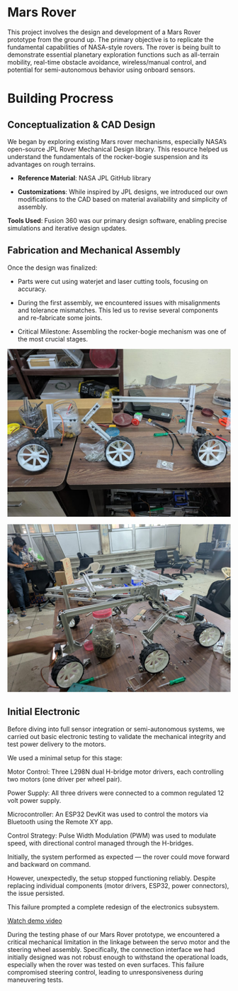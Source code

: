 # Mars Rover

This project involves the design and development of a Mars Rover prototype from the ground up. The primary objective is to replicate the fundamental capabilities of NASA-style rovers. The rover is being built to demonstrate essential planetary exploration functions such as all-terrain mobility, real-time obstacle avoidance, wireless/manual control, and potential for semi-autonomous behavior using onboard sensors.

# Building Procress

## Conceptualization & CAD Design
We began by exploring existing Mars rover mechanisms, especially NASA’s open-source JPL Rover Mechanical Design library. This resource helped us understand the fundamentals of the rocker-bogie suspension and its advantages on rough terrains.
- **Reference Material**: NASA JPL GitHub library

- **Customizations**: While inspired by JPL designs, we introduced our own modifications to the CAD based on material availability and simplicity of assembly.

**Tools Used**: Fusion 360 was our primary design software, enabling precise simulations and iterative design updates.

## Fabrication and Mechanical Assembly
Once the design was finalized:

- Parts were cut using waterjet and laser cutting tools, focusing on accuracy.

- During the first assembly, we encountered issues with misalignments and tolerance mismatches. This led us to revise several components and re-fabricate some joints.

- Critical Milestone: Assembling the rocker-bogie mechanism was one of the most crucial stages.

![alt text](</assets/image.png>)

![alt text](</assets/photo 2.jpeg>)
## Initial Electronic
Before diving into full sensor integration or semi-autonomous systems, we carried out basic electronic testing to validate the mechanical integrity and test power delivery to the motors.

We used a minimal setup for this stage:

Motor Control: Three L298N dual H-bridge motor drivers, each controlling two motors (one driver per wheel pair).

Power Supply: All three drivers were connected to a common regulated 12 volt power supply.

Microcontroller: An ESP32 DevKit was used to control the motors via Bluetooth using the Remote XY app.

Control Strategy: Pulse Width Modulation (PWM) was used to modulate speed, with directional control managed through the H-bridges.

Initially, the system performed as expected — the rover could move forward and backward on command.

However, unexpectedly, the setup stopped functioning reliably. Despite replacing individual components (motor drivers, ESP32, power connectors), the issue persisted.

This failure prompted a complete redesign of the electronics subsystem.

[Watch demo video](assets/video.mp4)

During the testing phase of our Mars Rover prototype, we encountered a critical mechanical limitation in the linkage between the servo motor and the steering wheel assembly. Specifically, the connection interface we had initially designed was not robust enough to withstand the operational loads, especially when the rover was tested on even surfaces. This failure compromised steering control, leading to unresponsiveness during maneuvering tests.




